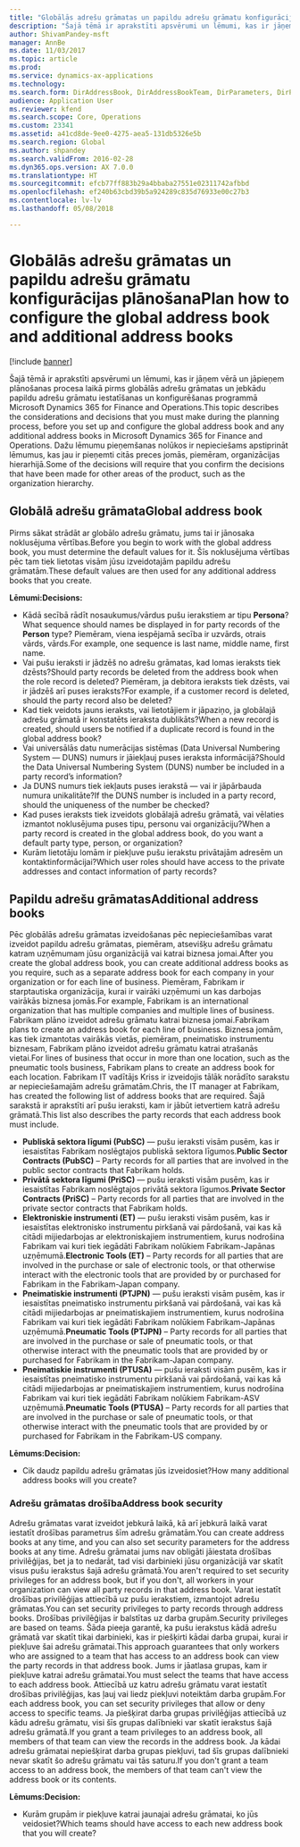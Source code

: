 ```yaml
---
title: "Globālās adrešu grāmatas un papildu adrešu grāmatu konfigurācijas plānošana"
description: "Šajā tēmā ir aprakstīti apsvērumi un lēmumi, kas ir jāņem vērā un jāpieņem plānošanas procesa laikā pirms globālās adrešu grāmatas un jebkādu papildu adrešu grāmatu iestatīšanas un konfigurēšanas programmā Microsoft Dynamics 365 for Finance and Operations. Dažu lēmumu pieņemšanas nolūkos ir nepieciešams apstiprināt lēmumus, kas jau ir pieņemti citās preces jomās, piemēram, organizācijas hierarhijā."
author: ShivamPandey-msft
manager: AnnBe
ms.date: 11/03/2017
ms.topic: article
ms.prod: 
ms.service: dynamics-ax-applications
ms.technology: 
ms.search.form: DirAddressBook, DirAddressBookTeam, DirParameters, DirPartyTable
audience: Application User
ms.reviewer: kfend
ms.search.scope: Core, Operations
ms.custom: 23341
ms.assetid: a41cd8de-9ee0-4275-aea5-131db5326e5b
ms.search.region: Global
ms.author: shpandey
ms.search.validFrom: 2016-02-28
ms.dyn365.ops.version: AX 7.0.0
ms.translationtype: HT
ms.sourcegitcommit: efcb77ff883b29a4bbaba27551e02311742afbbd
ms.openlocfilehash: ef240b63cbd39b5a924289c835d76933e00c27b3
ms.contentlocale: lv-lv
ms.lasthandoff: 05/08/2018

---
```


# <a name="plan-how-to-configure-the-global-address-book-and-additional-address-books"></a><span data-ttu-id="6066e-104">Globālās adrešu grāmatas un papildu adrešu grāmatu konfigurācijas plānošana</span><span class="sxs-lookup"><span data-stu-id="6066e-104">Plan how to configure the global address book and additional address books</span></span>

[!include [banner](../includes/banner.md)]

<span data-ttu-id="6066e-105">Šajā tēmā ir aprakstīti apsvērumi un lēmumi, kas ir jāņem vērā un jāpieņem plānošanas procesa laikā pirms globālās adrešu grāmatas un jebkādu papildu adrešu grāmatu iestatīšanas un konfigurēšanas programmā Microsoft Dynamics 365 for Finance and Operations.</span><span class="sxs-lookup"><span data-stu-id="6066e-105">This topic describes the considerations and decisions that you must make during the planning process, before you set up and configure the global address book and any additional address books in Microsoft Dynamics 365 for Finance and Operations.</span></span> <span data-ttu-id="6066e-106">Dažu lēmumu pieņemšanas nolūkos ir nepieciešams apstiprināt lēmumus, kas jau ir pieņemti citās preces jomās, piemēram, organizācijas hierarhijā.</span><span class="sxs-lookup"><span data-stu-id="6066e-106">Some of the decisions will require that you confirm the decisions that have been made for other areas of the product, such as the organization hierarchy.</span></span>

<a name="global-address-book"></a><span data-ttu-id="6066e-107">Globālā adrešu grāmata</span><span class="sxs-lookup"><span data-stu-id="6066e-107">Global address book</span></span>
-------------------

<span data-ttu-id="6066e-108">Pirms sākat strādāt ar globālo adrešu grāmatu, jums tai ir jānosaka noklusējuma vērtības.</span><span class="sxs-lookup"><span data-stu-id="6066e-108">Before you begin to work with the global address book, you must determine the default values for it.</span></span> <span data-ttu-id="6066e-109">Šīs noklusējuma vērtības pēc tam tiek lietotas visām jūsu izveidotajām papildu adrešu grāmatām.</span><span class="sxs-lookup"><span data-stu-id="6066e-109">These default values are then used for any additional address books that you create.</span></span> 

<span data-ttu-id="6066e-110">**Lēmumi:**</span><span class="sxs-lookup"><span data-stu-id="6066e-110">**Decisions:**</span></span>

-   <span data-ttu-id="6066e-111">Kādā secībā rādīt nosaukumus/vārdus pušu ierakstiem ar tipu **Persona**?</span><span class="sxs-lookup"><span data-stu-id="6066e-111">What sequence should names be displayed in for party records of the **Person** type?</span></span> <span data-ttu-id="6066e-112">Piemēram, viena iespējamā secība ir uzvārds, otrais vārds, vārds.</span><span class="sxs-lookup"><span data-stu-id="6066e-112">For example, one sequence is last name, middle name, first name.</span></span>
-   <span data-ttu-id="6066e-113">Vai pušu ieraksti ir jādzēš no adrešu grāmatas, kad lomas ieraksts tiek dzēsts?</span><span class="sxs-lookup"><span data-stu-id="6066e-113">Should party records be deleted from the address book when the role record is deleted?</span></span> <span data-ttu-id="6066e-114">Piemēram, ja debitora ieraksts tiek dzēsts, vai ir jādzēš arī puses ieraksts?</span><span class="sxs-lookup"><span data-stu-id="6066e-114">For example, if a customer record is deleted, should the party record also be deleted?</span></span>
-   <span data-ttu-id="6066e-115">Kad tiek veidots jauns ieraksts, vai lietotājiem ir jāpaziņo, ja globālajā adrešu grāmatā ir konstatēts ieraksta dublikāts?</span><span class="sxs-lookup"><span data-stu-id="6066e-115">When a new record is created, should users be notified if a duplicate record is found in the global address book?</span></span>
-   <span data-ttu-id="6066e-116">Vai universālās datu numerācijas sistēmas (Data Universal Numbering System — DUNS) numurs ir jāiekļauj puses ieraksta informācijā?</span><span class="sxs-lookup"><span data-stu-id="6066e-116">Should the Data Universal Numbering System (DUNS) number be included in a party record’s information?</span></span>
-   <span data-ttu-id="6066e-117">Ja DUNS numurs tiek iekļauts puses ierakstā — vai ir jāpārbauda numura unikalitāte?</span><span class="sxs-lookup"><span data-stu-id="6066e-117">If the DUNS number is included in a party record, should the uniqueness of the number be checked?</span></span>
-   <span data-ttu-id="6066e-118">Kad puses ieraksts tiek izveidots globālajā adrešu grāmatā, vai vēlaties izmantot noklusējuma puses tipu, personu vai organizāciju?</span><span class="sxs-lookup"><span data-stu-id="6066e-118">When a party record is created in the global address book, do you want a default party type, person, or organization?</span></span>
-   <span data-ttu-id="6066e-119">Kurām lietotāju lomām ir piekļuve pušu ierakstu privātajām adresēm un kontaktinformācijai?</span><span class="sxs-lookup"><span data-stu-id="6066e-119">Which user roles should have access to the private addresses and contact information of party records?</span></span>

## <a name="additional-address-books"></a><span data-ttu-id="6066e-120">Papildu adrešu grāmatas</span><span class="sxs-lookup"><span data-stu-id="6066e-120">Additional address books</span></span>
<span data-ttu-id="6066e-121">Pēc globālās adrešu grāmatas izveidošanas pēc nepieciešamības varat izveidot papildu adrešu grāmatas, piemēram, atsevišķu adrešu grāmatu katram uzņēmumam jūsu organizācijā vai katrai biznesa jomai.</span><span class="sxs-lookup"><span data-stu-id="6066e-121">After you create the global address book, you can create additional address books as you require, such as a separate address book for each company in your organization or for each line of business.</span></span> <span data-ttu-id="6066e-122">Piemēram, Fabrikam ir starptautiska organizācija, kurai ir vairāki uzņēmumi un kas darbojas vairākās biznesa jomās.</span><span class="sxs-lookup"><span data-stu-id="6066e-122">For example, Fabrikam is an international organization that has multiple companies and multiple lines of business.</span></span> <span data-ttu-id="6066e-123">Fabrikam plāno izveidot adrešu grāmatu katrai biznesa jomai.</span><span class="sxs-lookup"><span data-stu-id="6066e-123">Fabrikam plans to create an address book for each line of business.</span></span> <span data-ttu-id="6066e-124">Biznesa jomām, kas tiek izmantotas vairākās vietās, piemēram, pneimatisko instrumentu biznesam, Fabrikam plāno izveidot adrešu grāmatu katrai atrašanās vietai.</span><span class="sxs-lookup"><span data-stu-id="6066e-124">For lines of business that occur in more than one location, such as the pneumatic tools business, Fabrikam plans to create an address book for each location.</span></span> <span data-ttu-id="6066e-125">Fabrikam IT vadītājs Kriss ir izveidojis tālāk norādīto sarakstu ar nepieciešamajām adrešu grāmatām.</span><span class="sxs-lookup"><span data-stu-id="6066e-125">Chris, the IT manager at Fabrikam, has created the following list of address books that are required.</span></span> <span data-ttu-id="6066e-126">Šajā sarakstā ir aprakstīti arī pušu ieraksti, kam ir jābūt ietvertiem katrā adrešu grāmatā.</span><span class="sxs-lookup"><span data-stu-id="6066e-126">This list also describes the party records that each address book must include.</span></span>

-   <span data-ttu-id="6066e-127">**Publiskā sektora līgumi (PubSC)** — pušu ieraksti visām pusēm, kas ir iesaistītas Fabrikam noslēgtajos publiskā sektora līgumos.</span><span class="sxs-lookup"><span data-stu-id="6066e-127">**Public Sector Contracts (PubSC)** – Party records for all parties that are involved in the public sector contracts that Fabrikam holds.</span></span>
-   <span data-ttu-id="6066e-128">**Privātā sektora līgumi (PriSC)** — pušu ieraksti visām pusēm, kas ir iesaistītas Fabrikam noslēgtajos privātā sektora līgumos.</span><span class="sxs-lookup"><span data-stu-id="6066e-128">**Private Sector Contracts (PriSC)** – Party records for all parties that are involved in the private sector contracts that Fabrikam holds.</span></span>
-   <span data-ttu-id="6066e-129">**Elektroniskie instrumenti (ET)** — pušu ieraksti visām pusēm, kas ir iesaistītas elektronisko instrumentu pirkšanā vai pārdošanā, vai kas kā citādi mijiedarbojas ar elektroniskajiem instrumentiem, kurus nodrošina Fabrikam vai kuri tiek iegādāti Fabrikam nolūkiem Fabrikam-Japānas uzņēmumā.</span><span class="sxs-lookup"><span data-stu-id="6066e-129">**Electronic Tools (ET)** – Party records for all parties that are involved in the purchase or sale of electronic tools, or that otherwise interact with the electronic tools that are provided by or purchased for Fabrikam in the Fabrikam-Japan company.</span></span>
-   <span data-ttu-id="6066e-130">**Pneimatiskie instrumenti (PTJPN)** — pušu ieraksti visām pusēm, kas ir iesaistītas pneimatisko instrumentu pirkšanā vai pārdošanā, vai kas kā citādi mijiedarbojas ar pneimatiskajiem instrumentiem, kurus nodrošina Fabrikam vai kuri tiek iegādāti Fabrikam nolūkiem Fabrikam-Japānas uzņēmumā.</span><span class="sxs-lookup"><span data-stu-id="6066e-130">**Pneumatic Tools (PTJPN)** – Party records for all parties that are involved in the purchase or sale of pneumatic tools, or that otherwise interact with the pneumatic tools that are provided by or purchased for Fabrikam in the Fabrikam-Japan company.</span></span>
-   <span data-ttu-id="6066e-131">**Pneimatiskie instrumenti (PTUSA)** — pušu ieraksti visām pusēm, kas ir iesaistītas pneimatisko instrumentu pirkšanā vai pārdošanā, vai kas kā citādi mijiedarbojas ar pneimatiskajiem instrumentiem, kurus nodrošina Fabrikam vai kuri tiek iegādāti Fabrikam nolūkiem Fabrikam-ASV uzņēmumā.</span><span class="sxs-lookup"><span data-stu-id="6066e-131">**Pneumatic Tools (PTUSA)** – Party records for all parties that are involved in the purchase or sale of pneumatic tools, or that otherwise interact with the pneumatic tools that are provided by or purchased for Fabrikam in the Fabrikam-US company.</span></span>

<span data-ttu-id="6066e-132">**Lēmums:**</span><span class="sxs-lookup"><span data-stu-id="6066e-132">**Decision:**</span></span>

-   <span data-ttu-id="6066e-133">Cik daudz papildu adrešu grāmatas jūs izveidosiet?</span><span class="sxs-lookup"><span data-stu-id="6066e-133">How many additional address books will you create?</span></span>

### <a name="address-book-security"></a><span data-ttu-id="6066e-134">Adrešu grāmatas drošība</span><span class="sxs-lookup"><span data-stu-id="6066e-134">Address book security</span></span>

<span data-ttu-id="6066e-135">Adrešu grāmatas varat izveidot jebkurā laikā, kā arī jebkurā laikā varat iestatīt drošības parametrus šīm adrešu grāmatām.</span><span class="sxs-lookup"><span data-stu-id="6066e-135">You can create address books at any time, and you can also set security parameters for the address books at any time.</span></span> <span data-ttu-id="6066e-136">Adrešu grāmatai jums nav obligāti jāiestata drošības privilēģijas, bet ja to nedarāt, tad visi darbinieki jūsu organizācijā var skatīt visus pušu ierakstus šajā adrešu grāmatā.</span><span class="sxs-lookup"><span data-stu-id="6066e-136">You aren't required to set security privileges for an address book, but if you don't, all workers in your organization can view all party records in that address book.</span></span> <span data-ttu-id="6066e-137">Varat iestatīt drošības privilēģijas attiecībā uz pušu ierakstiem, izmantojot adrešu grāmatas.</span><span class="sxs-lookup"><span data-stu-id="6066e-137">You can set security privileges to party records through address books.</span></span> <span data-ttu-id="6066e-138">Drošības privilēģijas ir balstītas uz darba grupām.</span><span class="sxs-lookup"><span data-stu-id="6066e-138">Security privileges are based on teams.</span></span> <span data-ttu-id="6066e-139">Šāda pieeja garantē, ka pušu ierakstus kādā adrešu grāmatā var skatīt tikai darbinieki, kas ir piešķirti kādai darba grupai, kurai ir piekļuve šai adrešu grāmatai.</span><span class="sxs-lookup"><span data-stu-id="6066e-139">This approach guarantees that only workers who are assigned to a team that has access to an address book can view the party records in that address book.</span></span> <span data-ttu-id="6066e-140">Jums ir jāatlasa grupas, kam ir piekļuve katrai adrešu grāmatai.</span><span class="sxs-lookup"><span data-stu-id="6066e-140">You must select the teams that have access to each address book.</span></span> <span data-ttu-id="6066e-141">Attiecībā uz katru adrešu grāmatu varat iestatīt drošības privilēģijas, kas ļauj vai liedz piekļuvi noteiktām darba grupām.</span><span class="sxs-lookup"><span data-stu-id="6066e-141">For each address book, you can set security privileges that allow or deny access to specific teams.</span></span> <span data-ttu-id="6066e-142">Ja piešķirat darba grupas privilēģijas attiecībā uz kādu adrešu grāmatu, visi šīs grupas dalībnieki var skatīt ierakstus šajā adrešu grāmatā.</span><span class="sxs-lookup"><span data-stu-id="6066e-142">If you grant a team privileges to an address book, all members of that team can view the records in the address book.</span></span> <span data-ttu-id="6066e-143">Ja kādai adrešu grāmatai nepiešķirat darba grupas piekļuvi, tad šīs grupas dalībnieki nevar skatīt šo adrešu grāmatu vai tās saturu.</span><span class="sxs-lookup"><span data-stu-id="6066e-143">If you don't grant a team access to an address book, the members of that team can't view the address book or its contents.</span></span> 

<span data-ttu-id="6066e-144">**Lēmums:**</span><span class="sxs-lookup"><span data-stu-id="6066e-144">**Decision:**</span></span>

-   <span data-ttu-id="6066e-145">Kurām grupām ir piekļuve katrai jaunajai adrešu grāmatai, ko jūs veidosiet?</span><span class="sxs-lookup"><span data-stu-id="6066e-145">Which teams should have access to each new address book that you will create?</span></span>





